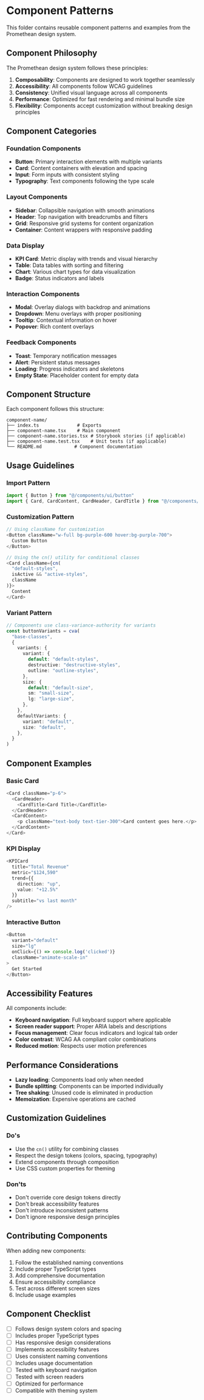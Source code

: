 # Component Patterns

This folder contains reusable component patterns and examples from the Promethean design system.

## Component Philosophy

The Promethean design system follows these principles:

1. **Composability**: Components are designed to work together seamlessly
2. **Accessibility**: All components follow WCAG guidelines
3. **Consistency**: Unified visual language across all components
4. **Performance**: Optimized for fast rendering and minimal bundle size
5. **Flexibility**: Components accept customization without breaking design principles

## Component Categories

### Foundation Components
- **Button**: Primary interaction elements with multiple variants
- **Card**: Content containers with elevation and spacing
- **Input**: Form inputs with consistent styling
- **Typography**: Text components following the type scale

### Layout Components  
- **Sidebar**: Collapsible navigation with smooth animations
- **Header**: Top navigation with breadcrumbs and filters
- **Grid**: Responsive grid systems for content organization
- **Container**: Content wrappers with responsive padding

### Data Display
- **KPI Card**: Metric display with trends and visual hierarchy
- **Table**: Data tables with sorting and filtering
- **Chart**: Various chart types for data visualization
- **Badge**: Status indicators and labels

### Interaction Components
- **Modal**: Overlay dialogs with backdrop and animations
- **Dropdown**: Menu overlays with proper positioning
- **Tooltip**: Contextual information on hover
- **Popover**: Rich content overlays

### Feedback Components
- **Toast**: Temporary notification messages
- **Alert**: Persistent status messages
- **Loading**: Progress indicators and skeletons
- **Empty State**: Placeholder content for empty data

## Component Structure

Each component follows this structure:

```
component-name/
├── index.ts              # Exports
├── component-name.tsx    # Main component
├── component-name.stories.tsx # Storybook stories (if applicable)
├── component-name.test.tsx    # Unit tests (if applicable)
└── README.md            # Component documentation
```

## Usage Guidelines

### Import Pattern
```typescript
import { Button } from "@/components/ui/button"
import { Card, CardContent, CardHeader, CardTitle } from "@/components/ui/card"
```

### Customization Pattern
```typescript
// Using className for customization
<Button className="w-full bg-purple-600 hover:bg-purple-700">
  Custom Button
</Button>

// Using the cn() utility for conditional classes
<Card className={cn(
  "default-styles",
  isActive && "active-styles",
  className
)}>
  Content
</Card>
```

### Variant Pattern
```typescript
// Components use class-variance-authority for variants
const buttonVariants = cva(
  "base-classes",
  {
    variants: {
      variant: {
        default: "default-styles",
        destructive: "destructive-styles",
        outline: "outline-styles",
      },
      size: {
        default: "default-size",
        sm: "small-size",
        lg: "large-size",
      },
    },
    defaultVariants: {
      variant: "default",
      size: "default",
    },
  }
)
```

## Component Examples

### Basic Card
```typescript
<Card className="p-6">
  <CardHeader>
    <CardTitle>Card Title</CardTitle>
  </CardHeader>
  <CardContent>
    <p className="text-body text-tier-300">Card content goes here.</p>
  </CardContent>
</Card>
```

### KPI Display
```typescript
<KPICard
  title="Total Revenue"
  metric="$124,590"
  trend={{
    direction: "up",
    value: "+12.5%"
  }}
  subtitle="vs last month"
/>
```

### Interactive Button
```typescript
<Button
  variant="default"
  size="lg"
  onClick={() => console.log('clicked')}
  className="animate-scale-in"
>
  Get Started
</Button>
```

## Accessibility Features

All components include:

- **Keyboard navigation**: Full keyboard support where applicable
- **Screen reader support**: Proper ARIA labels and descriptions
- **Focus management**: Clear focus indicators and logical tab order
- **Color contrast**: WCAG AA compliant color combinations
- **Reduced motion**: Respects user motion preferences

## Performance Considerations

- **Lazy loading**: Components load only when needed
- **Bundle splitting**: Components can be imported individually
- **Tree shaking**: Unused code is eliminated in production
- **Memoization**: Expensive operations are cached

## Customization Guidelines

### Do's
- Use the `cn()` utility for combining classes
- Respect the design tokens (colors, spacing, typography)
- Extend components through composition
- Use CSS custom properties for theming

### Don'ts
- Don't override core design tokens directly
- Don't break accessibility features
- Don't introduce inconsistent patterns
- Don't ignore responsive design principles

## Contributing Components

When adding new components:

1. Follow the established naming conventions
2. Include proper TypeScript types
3. Add comprehensive documentation
4. Ensure accessibility compliance
5. Test across different screen sizes
6. Include usage examples

## Component Checklist

- [ ] Follows design system colors and spacing
- [ ] Includes proper TypeScript types
- [ ] Has responsive design considerations
- [ ] Implements accessibility features
- [ ] Uses consistent naming conventions
- [ ] Includes usage documentation
- [ ] Tested with keyboard navigation
- [ ] Tested with screen readers
- [ ] Optimized for performance
- [ ] Compatible with theming system 